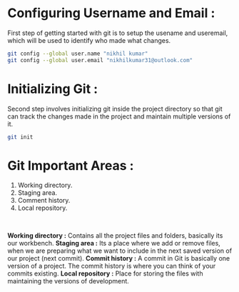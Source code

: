 # Configuring Username and Email : 
First step of getting started with git is to setup the usename and useremail, which will be used to identify who made what changes. 

```sh
git config --global user.name "nikhil kumar"
git config --global user.email "nikhilkumar31@outlook.com"
```

# Initializing Git : 
Second step involves initializing git inside the project directory so that git can track the changes made in the project and maintain multiple versions of it. 

```sh
git init
```

# Git Important Areas : 
1. Working directory.
2. Staging area.
3. Comment history.
4. Local repository.

<br>

**Working directory :** Contains all the project files and folders, basically its our workbench.
**Staging area :** Its a place where we add or remove files, when we are preparing what we want to include in the next saved version of our project (next commit).
**Commit history :** A commit in Git is basically one version of a project. The commit history is where you can think of your commits existing.
**Local repository :** Place for storing the files with maintaining the versions of development.